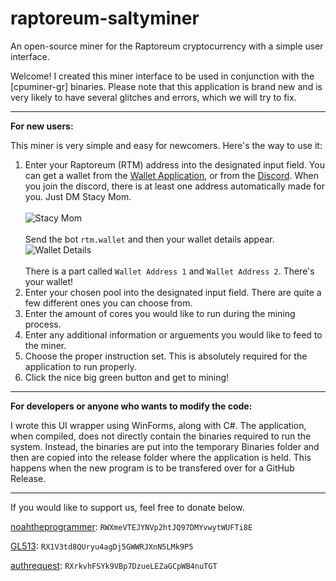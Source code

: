 # raptoreum-saltyminer
An open-source miner for the Raptoreum cryptocurrency with a simple user interface.

Welcome! I created this miner interface to be used in conjunction with the [cpuminer-gr] binaries.
Please note that this application is brand new and is very likely to have several glitches and errors, which we will try to fix.
________________________________________________________________________________________________________________________________________________________________
**For new users:**

This miner is very simple and easy for newcomers. Here's the way to use it:

1. Enter your Raptoreum (RTM) address into the designated input field. You can get a wallet from the [Wallet Application](https://github.com/Raptor3um/raptoreum/releases/tag/1.2.15.2), or from the [Discord](https://discord.gg/dJQ6cagnmX). When you join the discord, there is at least one address automatically made for you. Just DM Stacy Mom. <br><br> ![Stacy Mom](https://cdn.discordapp.com/attachments/836164219073331213/884022857074634782/unknown.png) <br><br> Send the bot `rtm.wallet` and then your wallet details appear. <br> ![Wallet Details](https://cdn.discordapp.com/attachments/836164219073331213/884023573658894346/unknown.png) <br><br>
There is a part called `Wallet Address 1` and `Wallet Address 2`. There's your wallet!
2. Enter your chosen pool into the designated input field. There are quite a few different ones you can choose from.
3. Enter the amount of cores you would like to run during the mining process.
4. Enter any additional information or arguements you would like to feed to the miner.
5. Choose the proper instruction set. This is absolutely required for the application to run properly.
6. Click the nice big green button and get to mining!
________________________________________________________________________________________________________________________________________________________________

**For developers or anyone who wants to modify the code:**

I wrote this UI wrapper using WinForms, along with C#. The application, when compiled, does not directly contain the binaries required to run the system.
Instead, the binaries are put into the temporary Binaries folder and then are copied into the release folder where the application is held. 
This happens when the new program is to be transfered over for a GitHub Release.
________________________________________________________________________________________________________________________________________________________________
If you would like to support us, feel free to donate below.

[noahtheprogrammer](https://github.com/noahtheprogrammer):  `RWXmeVTEJYNVp2htJQ97DMYvwytWUFTi8E`

[GL513](https://GL513.github.io/): `RX1V3td8QUryu4agDj5GWWRJXnN5LMk9P5`

[authrequest](https://github.com/authrequest): `RXrkvhFSYk9VBp7DzueLEZaGCpWB4nuTGT`

